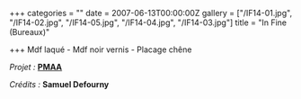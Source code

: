 +++
categories = ""
date = 2007-06-13T00:00:00Z
gallery = ["/IF14-01.jpg", "/IF14-02.jpg", "/IF14-05.jpg", "/IF14-04.jpg", "/IF14-03.jpg"]
title = "In Fine (Bureaux)"

+++
Mdf laqué - Mdf noir vernis - Placage chêne

_Projet :_ [**PMAA**](http://www.pierremonseuarchitecte.be/)

_Crédits :_ **Samuel Defourny**